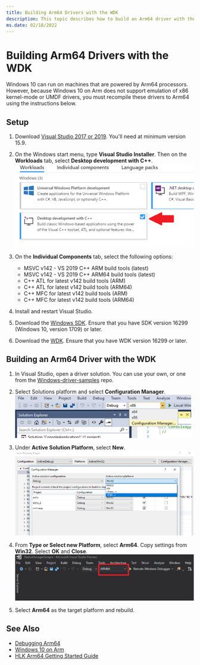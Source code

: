 ```yaml
---
title: Building Arm64 Drivers with the WDK
description: This topic describes how to build an Arm64 driver with the Windows Driver Kit (WDK).
ms.date: 02/18/2022
---
```


# Building Arm64 Drivers with the WDK

Windows 10 can run on machines that are powered by Arm64 processors.  However, because Windows 10 on Arm does not support emulation of x86 kernel-mode or UMDF drivers, you must recompile these drivers to Arm64 using the instructions below.

## Setup

1. Download [Visual Studio 2017 or 2019](https://visualstudio.microsoft.com/downloads/).  You'll need at minimum version 15.9.
2. On the Windows start menu, type **Visual Studio Installer**.  Then on the **Workloads** tab, select **Desktop development with C++**.  
![Selecting Desktop development with C++ from Windows options on Workloads tile.](images/VS-workloads.png)

2. On the **Individual Components** tab, select the following options:

    * MSVC v142 - VS 2019 C++ ARM build tools (latest)
    * MSVC v142 - VS 2019 C++ ARM64 build tools (latest)
    * C++ ATL for latest v142 build tools (ARM)
    * C++ ATL for latest v142 build tools (ARM64)
    * C++ MFC for latest v142 build tools (ARM)
    * C++ MFC for latest v142 build tools (ARM64)

3.	Install and restart Visual Studio.
4.  Download the [Windows SDK](https://developer.microsoft.com/windows/downloads/windows-10-sdk).  Ensure that you have SDK version 16299 (Windows 10, version 1709) or later.
5.	Download the [WDK](../download-the-wdk.md).  Ensure that you have WDK version 16299 or later.

## Building an Arm64 Driver with the WDK

1.	In Visual Studio, open a driver solution.  You can use your own, or one from the [Windows-driver-samples](https://github.com/Microsoft/Windows-driver-samples) repo.
2.	Select Solutions platform and select **Configuration Manager**.  
![Selecting configuration manager from second dropdown on top toolbar.](images/VS-config-mgr.png)
  
3.	Under **Active Solution Platform**, select **New**.  
![Selecting New under Active Solution Platform dropdown.](images/VS-active-solution-platform.png)

4.	From **Type or Select new Platform**, select **Arm64**.  Copy settings from **Win32**.  Select **OK** and **Close**.  
![Selecting Arm64 build target from toolbar-level dropdown.](images/VS-build-Arm64.png)

5.	Select **Arm64** as the target platform and rebuild.

## See Also

* [Debugging Arm64](../debugger/debugging-Arm64.md)
* [Windows 10 on Arm](/windows/uwp/porting/apps-on-arm)
* [HLK Arm64 Getting Started Guide](/windows-hardware/test/hlk/getstarted/hlk-Arm64-getting-started-guide)
